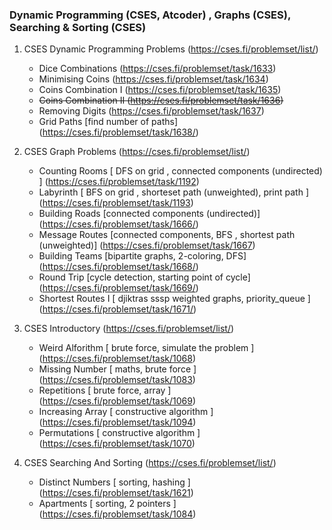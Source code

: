 ### Dynamic Programming (CSES, Atcoder) , Graphs (CSES), Searching & Sorting (CSES)
 

1. CSES Dynamic Programming Problems  (https://cses.fi/problemset/list/)
     - Dice Combinations  (https://cses.fi/problemset/task/1633)
     - Minimising Coins  (https://cses.fi/problemset/task/1634)
     - Coins Combination I  (https://cses.fi/problemset/task/1635)
     - ~~Coins Combination II (https://cses.fi/problemset/task/1636)~~ 
     - Removing Digits  (https://cses.fi/problemset/task/1637)
     - Grid Paths [find number of paths]  (https://cses.fi/problemset/task/1638/)
     
2. CSES Graph Problems (https://cses.fi/problemset/list/)
     - Counting Rooms  [ DFS on grid , connected components (undirected) ] (https://cses.fi/problemset/task/1192)
     - Labyrinth  [ BFS on grid , shorteset path (unweighted), print path ] (https://cses.fi/problemset/task/1193)
     - Building Roads [connected components (undirected)]  (https://cses.fi/problemset/task/1666/)
     - Message Routes [connected components, BFS , shortest path (unweighted)] (https://cses.fi/problemset/task/1667)
     - Building Teams [bipartite graphs, 2-coloring, DFS] (https://cses.fi/problemset/task/1668/)
     - Round Trip [cycle detection, starting point of cycle] (https://cses.fi/problemset/task/1669/)
     - Shortest Routes I [ djiktras sssp weighted graphs, priority_queue ] (https://cses.fi/problemset/task/1671/)

3. CSES Introductory (https://cses.fi/problemset/list/)
     - Weird Alforithm [ brute force, simulate the problem ] (https://cses.fi/problemset/task/1068)
     - Missing Number  [ maths, brute force ] (https://cses.fi/problemset/task/1083)
     - Repetitions [ brute force, array ]  (https://cses.fi/problemset/task/1069)
     - Increasing Array [ constructive algorithm ] (https://cses.fi/problemset/task/1094)
     - Permutations [ constructive algorithm ] (https://cses.fi/problemset/task/1070)

4. CSES Searching And Sorting (https://cses.fi/problemset/list/)
     - Distinct Numbers [ sorting, hashing ] (https://cses.fi/problemset/task/1621)
     - Apartments [ sorting, 2 pointers ] (https://cses.fi/problemset/task/1084)
